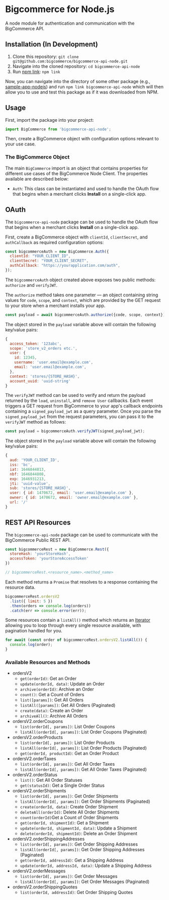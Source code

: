 # Bigcommerce for Node.js

A node module for authentication and communication with the BigCommerce API.

## Installation (In Development)

1. Clone this repository: `git clone git@github.com:bigcommerce/bigcommerce-api-node.git`
2. Navigate into the cloned repository: `cd bigcommerce-api-node`
3. Run [npm link](https://docs.npmjs.com/cli/v8/commands/npm-link): `npm link`

Now, you can navigate into the directory of some other package (e.g., [sample-app-nodejs](https://github.com/bigcommerce/sample-app-nodejs)) and run `npm link bigcommerce-api-node` which will then allow you to use and test this package as if it was downloaded from NPM.

## Usage

First, import the package into your project:

```js
import BigCommerce from 'bigcommerce-api-node';
```

Then, create a BigCommerce object with configuration options relevant to your use case.
### The BigCommerce Object

The main `BigCommerce` import is an object that contains properties for different use cases of the BigCommerce Node Client. The properties available are described below:

* `Auth`: This class can be instantiated and used to handle the OAuth flow that begins when a merchant clicks **Install** on a single-click app. 

## OAuth

The `bigcommerce-api-node` package can be used to handle the OAuth flow that begins when a merchant clicks **Install** on a single-click app.

First, create a BigCommerce object with `clientId`, `clientSecret`, and `authCallback` as required configuration options:

```js
const bigcommerceAuth = new BigCommerce.Auth({
  clientId: "YOUR_CLIENT_ID",
  clientSecret: "YOUR_CLIENT_SECRET",
  authCallback: "https://yourapplication.com/auth",
});
```

The `bigcommerceAuth` object created above exposes two public methods: `authorize` and `verifyJWT`.

The `authorize` method takes one parameter — an object containing string values for `code`, `scope`, and `context`, which are provided by the GET request to your store when a merchant installs your app.

```js
const payload = await bigcommerceAuth.authorize({code, scope, context});
```

The object stored in the `payload` variable above will contain the following key/value pairs:

```js
{
  access_token: '123abc',
  scope: 'store_v2_orders etc.',
  user: {
    id: 12345,
    username: 'user.email@example.com',
    email: 'user.email@example.com',
  },
  context: 'stores/{STORE_HASH}',
  account_uuid: 'uuid-string'
}
```

The `verifyJWT` method can be used to verify and return the payload returned by the `load`, `uninstall`, and `remove User` callbacks. Each event triggers a GET request from BigCommerce to your app's callback endpoints containing a `signed_payload_jwt` as a query parameter. Once you parse the `signed_payload_jwt` from the request parameters, you can pass it to the `verifyJWT` method as follows:

```js
const payload = bigcommerceAuth.verifyJWT(signed_payload_jwt);
```

The object stored in the `payload` variable above will contain the following key/value pairs:

```js
{
  aud: 'YOUR_CLIENT_ID',
  iss: 'bc',
  iat: 1646844813,
  nbf: 1646844808,
  exp: 1646931213,
  jti: 'uuid-value',
  sub: 'stores/{STORE_HASH}',
  user: { id: 1470672, email: 'user.email@example.com' },
  owner: { id: 1470672, email: 'owner.email@example.com' },
  url: '/'
}
```

## REST API Resources

The `bigcommerce-api-node` package can be used to communicate with the BigCommerce Public REST API.

```js
const bigcommerceRest = new BigCommerce.Rest({
  storeHash: 'yourStoreHash',
  accessToken: 'yourStoreAccessToken'
})

// bigcommerceRest.<resource_name>.<method_name>
```

Each method returns a `Promise` that resolves to a response containing the resource data.

```js
bigcommerceRest.ordersV2
  .list({ limit: 5 })
  .then(orders => console.log(orders))
  .catch(err => console.error(err));
```

Some resources contain a `listAll()` method which returns an [Iterator](https://developer.mozilla.org/en-US/docs/Web/JavaScript/Guide/Iterators_and_Generators#iterators) allowing you to loop through every single resource available, with pagination handled for you.

```js
for await (const order of bigcommerceRest.ordersV2.listAll()) {
  console.log(order);
}
```

### Available Resources and Methods
* ordersV2
  * `get(orderId)`: Get an Order
  * `update(orderId, data)`: Update an Order
  * `archive(orderId)`: Archive an Order
  * `count()`: Get a Count of Orders
  * `list([params])`: Get All Orders
  * `listAll([params])`: Get All Orders (Paginated)
  * `create(data)`: Create an Order
  * `archiveAll()`: Archive All Orders
* ordersV2.orderCoupons
  * `list(orderId[, params])`: List Order Coupons
  * `listAll(orderId[, params])`: List Order Coupons (Paginated)
* ordersV2.orderProducts
  * `list(orderId[, params])`: List Order Products
  * `listAll(orderId[, params])`: List Order Products (Paginated)
  * `get(orderId, productId)`: Get an Order Product
* ordersV2.orderTaxes
  * `list(orderId[, params])`: Get All Order Taxes
  * `listAll(orderId[, params])`: Get All Order Taxes (Paginated)
* ordersV2.orderStatus
  * `list()`: Get All Order Statuses
  * `get(statusId)`: Get a Single Order Status
* ordersV2.orderShipments
  * `list(orderId[, params])`: Get Order Shipments
  * `listAll(orderId[, params])`: Get Order Shipments (Paginated)
  * `create(orderId, data)`: Create Order Shipment
  * `deleteAll(orderId)`: Delete All Order Shipments
  * `count(orderId)`Get a Count of Order Shipments
  * `get(orderId, shipmentId)`: Get a Shipment
  * `update(orderId, shipmentId, data)`: Update a Shipment
  * `delete(orderId, shipmentId)`: Delete an Order Shipment
* ordersV2.orderShippingAddresses
  * `list(orderId[, params])`: Get Order Shipping Addresses
  * `listAll(orderId[, params])`: Get Order Shipping Addresses (Paginated)
  * `get(orderId, addressId)`: Get a Shipping Address
  * `update(orderId, addressId, data)`: Update a Shipping Address
* ordersV2.orderMessages
  * `list(orderId[, params])`: Get Order Messages
  * `listAll(orderId[, params])`: Get Order Messages (Paginated)
* ordersV2.orderShippingQuotes
  * `list(orderId, addressId)`: Get Order Shipping Quotes